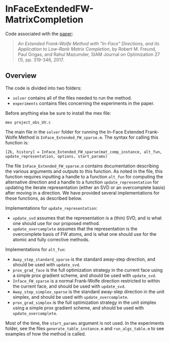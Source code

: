 # InFaceExtendedFW-MatrixCompletion

Code associated with the [paper](http://epubs.siam.org/doi/abs/10.1137/15M104726X):

> *An Extended Frank-Wolfe Method with “In-Face” Directions, and its Application to Low-Rank Matrix Completion*, by Robert M. Freund, Paul Grigas, and Rahul Mazumder, SIAM Journal on Optimization 27 (1), pp. 319-346, 2017.

## Overview

The code is divided into two folders:
- `solver` contains all of the files needed to run the method.
- `experiments` contains files concerning the experiments in the paper.

Before anything else be sure to install the mex file:
```
mex project_obs_UV.c
```

The main file in the `solver` folder for running the In-Face Extended Frank-Wolfe Method is `InFace_Extended_FW_sparse.m`. The syntax for calling this function is:
```
[Zk, history] = InFace_Extended_FW_sparse(mat_comp_instance, alt_fun, update_representation, options, start_params)
```
The file `InFace_Extended_FW_sparse.m` contains documentation describing the various arguments and outputs to this function. As noted in the file, this function requires inputting a handle to a function `alt_fun` for computing the alternative direction and a handle to a function `update_representation` for updating the iterate representation (either an SVD or an overcomplete basis) after moving in a direction. We have provided several implementations for these functions, as described below.

Implementations for `update_representation`:
- `update_svd` assumes that the representation is a (thin) SVD, and is what one should use for our proposed method.
- `update_overcomplete` assumes that the representation is the overcomplete basis of FW atoms, and is what one should use for the atomic and fully corrective methods.

Implementations for `alt_fun`:
- `Away_step_standard_sparse` is the standard away-step direction, and should be used with `update_svd`.
- `prox_grad_face` is the full optimization strategy in the current face using a simple prox gradient scheme, and should be used with `update_svd`.
- `Inface_FW_sparse` is a normal Frank-Wolfe direction restricted to within the current face, and should be used with `update_svd`.
- `Away_step_simplex_sparse` is the standard away-step direction in the unit simplex, and should be used with `update_overcomplete`.
- `prox_grad_simplex` is the full optimization strategy in the unit simplex using a simple prox gradient scheme, and should be used with `update_overcomplete`.


Most of the time, the `start_params` argument is not used. In the experiments folder, see the files `generate_table_instance.m` and `run_algs_table.m` to see examples of how the method is called.
